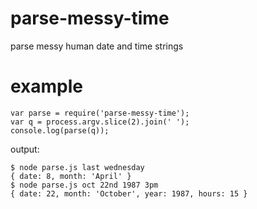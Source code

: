 # parse-messy-time

parse messy human date and time strings

# example

```
var parse = require('parse-messy-time');
var q = process.argv.slice(2).join(' ');
console.log(parse(q));
```

output:

```
$ node parse.js last wednesday
{ date: 8, month: 'April' }
$ node parse.js oct 22nd 1987 3pm
{ date: 22, month: 'October', year: 1987, hours: 15 }
```

